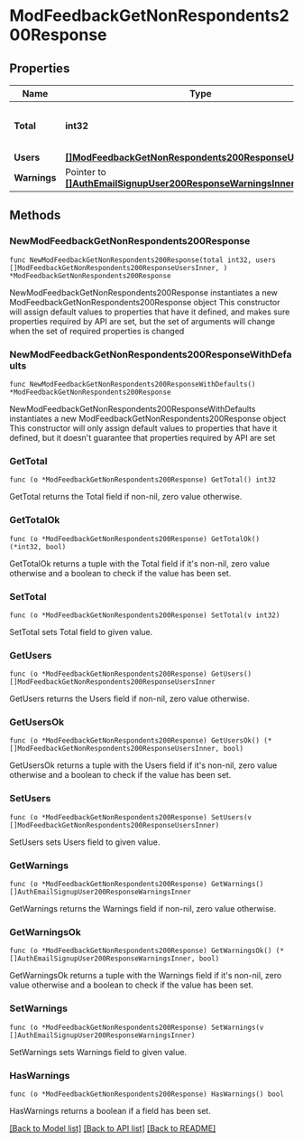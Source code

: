 # ModFeedbackGetNonRespondents200Response

## Properties

Name | Type | Description | Notes
------------ | ------------- | ------------- | -------------
**Total** | **int32** | Total number of non respondents | [default to null]
**Users** | [**[]ModFeedbackGetNonRespondents200ResponseUsersInner**](ModFeedbackGetNonRespondents200ResponseUsersInner.md) |  | 
**Warnings** | Pointer to [**[]AuthEmailSignupUser200ResponseWarningsInner**](AuthEmailSignupUser200ResponseWarningsInner.md) |  | [optional] 

## Methods

### NewModFeedbackGetNonRespondents200Response

`func NewModFeedbackGetNonRespondents200Response(total int32, users []ModFeedbackGetNonRespondents200ResponseUsersInner, ) *ModFeedbackGetNonRespondents200Response`

NewModFeedbackGetNonRespondents200Response instantiates a new ModFeedbackGetNonRespondents200Response object
This constructor will assign default values to properties that have it defined,
and makes sure properties required by API are set, but the set of arguments
will change when the set of required properties is changed

### NewModFeedbackGetNonRespondents200ResponseWithDefaults

`func NewModFeedbackGetNonRespondents200ResponseWithDefaults() *ModFeedbackGetNonRespondents200Response`

NewModFeedbackGetNonRespondents200ResponseWithDefaults instantiates a new ModFeedbackGetNonRespondents200Response object
This constructor will only assign default values to properties that have it defined,
but it doesn't guarantee that properties required by API are set

### GetTotal

`func (o *ModFeedbackGetNonRespondents200Response) GetTotal() int32`

GetTotal returns the Total field if non-nil, zero value otherwise.

### GetTotalOk

`func (o *ModFeedbackGetNonRespondents200Response) GetTotalOk() (*int32, bool)`

GetTotalOk returns a tuple with the Total field if it's non-nil, zero value otherwise
and a boolean to check if the value has been set.

### SetTotal

`func (o *ModFeedbackGetNonRespondents200Response) SetTotal(v int32)`

SetTotal sets Total field to given value.


### GetUsers

`func (o *ModFeedbackGetNonRespondents200Response) GetUsers() []ModFeedbackGetNonRespondents200ResponseUsersInner`

GetUsers returns the Users field if non-nil, zero value otherwise.

### GetUsersOk

`func (o *ModFeedbackGetNonRespondents200Response) GetUsersOk() (*[]ModFeedbackGetNonRespondents200ResponseUsersInner, bool)`

GetUsersOk returns a tuple with the Users field if it's non-nil, zero value otherwise
and a boolean to check if the value has been set.

### SetUsers

`func (o *ModFeedbackGetNonRespondents200Response) SetUsers(v []ModFeedbackGetNonRespondents200ResponseUsersInner)`

SetUsers sets Users field to given value.


### GetWarnings

`func (o *ModFeedbackGetNonRespondents200Response) GetWarnings() []AuthEmailSignupUser200ResponseWarningsInner`

GetWarnings returns the Warnings field if non-nil, zero value otherwise.

### GetWarningsOk

`func (o *ModFeedbackGetNonRespondents200Response) GetWarningsOk() (*[]AuthEmailSignupUser200ResponseWarningsInner, bool)`

GetWarningsOk returns a tuple with the Warnings field if it's non-nil, zero value otherwise
and a boolean to check if the value has been set.

### SetWarnings

`func (o *ModFeedbackGetNonRespondents200Response) SetWarnings(v []AuthEmailSignupUser200ResponseWarningsInner)`

SetWarnings sets Warnings field to given value.

### HasWarnings

`func (o *ModFeedbackGetNonRespondents200Response) HasWarnings() bool`

HasWarnings returns a boolean if a field has been set.


[[Back to Model list]](../README.md#documentation-for-models) [[Back to API list]](../README.md#documentation-for-api-endpoints) [[Back to README]](../README.md)


